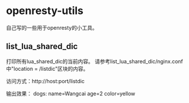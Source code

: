 # openresty-utils

自己写的一些用于openresty的小工具。

## list_lua_shared_dic

打印所有lua_shared_dic的当前内容。
请参考list_lua_shared_dic/nginx.conf中"location = /listdic"区块的内容。

访问方式：http://host:port/listdic

输出效果：
dogs:
    name=Wangcai
    age=2
    color=yellow
